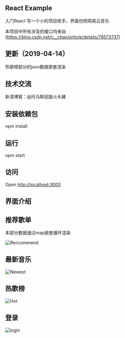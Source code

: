 React Example
---

入门React
写一个小的项目练手，界面仿照网易云音乐

本项目中所有涉及的接口均来自(https://blog.csdn.net/c__chao/article/details/78573737)

## 更新（2019-04-14）
热歌榜部分的json数据嵌套渲染

## 技术交流
新浪博客：@托马斯回旋火头猪

## 安装依赖包
npm install


## 运行
npm start

## 访问
Open [http://localhost:3000](http://localhost:3000)

## 界面介绍

**推荐歌单**
---
本部分数据通过map嵌套循环渲染

![Reccommend](https://s2.ax1x.com/2019/04/14/AXZCon.png)

**最新音乐**
---
![Newest](https://s2.ax1x.com/2019/04/14/AXZpZj.png)

**热歌榜**
---
![Hot](https://s2.ax1x.com/2019/04/14/AXZ9ds.png)


**登录**
---
![login](https://s2.ax1x.com/2019/04/14/AXVzLQ.png)
